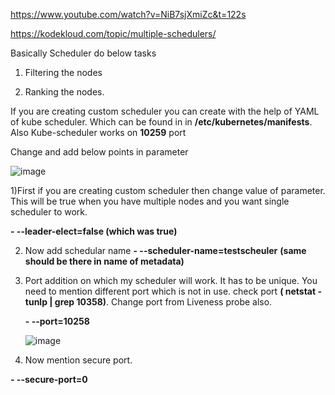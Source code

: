 https://www.youtube.com/watch?v=NiB7sjXmiZc&t=122s

https://kodekloud.com/topic/multiple-schedulers/


Basically Scheduler do below tasks 

1) Filtering the nodes

2) Ranking the nodes.


If you are creating custom scheduler you can create with the help of YAML of kube scheduler. Which can be found in in **/etc/kubernetes/manifests**. Also Kube-scheduler works on **10259** port

Change and add below points in parameter

![image](https://github.com/Khushang49/90DaysofKubernetes/assets/95266353/311e5543-96a5-4782-bbd1-aff34004d9c0)


1)First if you are creating custom scheduler then change value of parameter. This will be true when you have multiple nodes and you want single scheduler to work.

**- --leader-elect=false (which was true)**

2) Now add schedular name
   **- --scheduler-name=testscheuler** **(same should be there in name of metadata)**

3) Port addition on which my scheduler will work. It has to be unique. You need to mention different port which is not in use. check port **( netstat -tunlp | grep 10358)**. Change port from Liveness probe also.

   **- --port=10258**

   ![image](https://github.com/Khushang49/90DaysofKubernetes/assets/95266353/a15faa1f-907b-44b8-aa9c-397c3556184c)


5) Now mention secure port.

  **- --secure-port=0**
